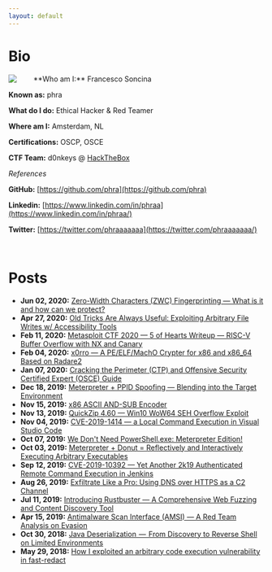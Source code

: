 ```yaml
---
layout: default
---
```


# Bio

<img style="padding-right: 30px;" align="left" src="assets/images/somaro.jpeg">
**Who am I:** Francesco Soncina

**Known as:** phra

**What do I do:** Ethical Hacker & Red Teamer

**Where am I:** Amsterdam, NL

**Certifications:** OSCP, OSCE

**CTF Team:** d0nkeys @ [HackTheBox](https://www.hackthebox.eu/home/teams/profile/45)

_References_

**GitHub:** [https://github.com/phra](https://github.com/phra)

**Linkedin:** [https://www.linkedin.com/in/phraa](https://www.linkedin.com/in/phraa/)

**Twitter:** [https://twitter.com/phraaaaaaa](https://twitter.com/phraaaaaaa/)

<br clear="left"/>

# Posts

- **Jun 02, 2020:** [Zero-Width Characters (ZWC) Fingerprinting — What is it and how can we protect?](./posts/zwc-fingerprint.html)
- **Apr 27, 2020:** [Old Tricks Are Always Useful: Exploiting Arbitrary File Writes w/ Accessibility Tools](./posts/arbitrary-write-accessibility-tools.html)
- **Feb 11, 2020:** [Metasploit CTF 2020 — 5 of Hearts Writeup — RISC-V Buffer Overflow with NX and Canary](./posts/metasploit-ctf-2020-five-of-hearts.html)
- **Feb 04, 2020:** [x0rro — A PE/ELF/MachO Crypter for x86 and x86_64 Based on Radare2](./posts/x0rro.html)
- **Jan 07, 2020:** [Cracking the Perimeter (CTP) and Offensive Security Certified Expert (OSCE) Guide](./posts/ctp-osce-guide.html)
- **Dec 18, 2019:** [Meterpreter + PPID Spoofing — Blending into the Target Environment](./posts/meterpreter-ppid-spoofing.html)
- **Nov 15, 2019:** [x86 ASCII AND-SUB Encoder](./posts/and-sub-encoder.html)
- **Nov 13, 2019:** [QuickZip 4.60 — Win10 WoW64 SEH Overflow Exploit](./posts/quickzip-seh-win10-wow64.html)
- **Nov 04, 2019:** [CVE-2019-1414 — a Local Command Execution in Visual Studio Code](./posts/cve-2019-1414.html)
- **Oct 07, 2019:** [We Don't Need PowerShell.exe: Meterpreter Edition!](./posts/meterpreter-psattack.html)
- **Oct 03, 2019:** [Meterpreter + Donut = Reflectively and Interactively Executing Arbitrary Executables](./posts/meterpreter-shellcode-inject.html)
- **Sep 12, 2019:** [CVE-2019-10392 — Yet Another 2k19 Authenticated Remote Command Execution in Jenkins](./posts/cve-2019-10392.html)
- **Aug 26, 2019:** [Exfiltrate Like a Pro: Using DNS over HTTPS as a C2 Channel](./posts/dnscat2-over-doh.html)
- **Jul 11, 2019:** [Introducing Rustbuster — A Comprehensive Web Fuzzing and Content Discovery Tool](./posts/rustbuster.html)
- **Apr 15, 2019:** [Antimalware Scan Interface (AMSI) — A Red Team Analysis on Evasion](./posts/amsi.html)
- **Oct 30, 2018:** [Java Deserialization  —  From Discovery to Reverse Shell on Limited Environments](./posts/java-deserialization.html)
- **May 29, 2018:** [How I exploited an arbitrary code execution vulnerability in fast-redact](./posts/fast-redact.html)
